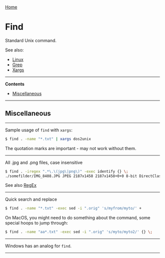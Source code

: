 [Home](Readme.md)
# Find

Standard Unix command.

See also:

 - [Linux](Linux.md)
 - [Grep](Grep.md)
 - [Xargs](Xargs.md)

---

**Contents**

- [Miscellaneous](Find.md#miscellaneous)

---

## Miscellaneous

---

Sample usage of `find` with `xargs`:
    
```bash
$ find . -name "*.txt" | xargs dos2unix
```

The quotation marks are important - may not work without them.

---

All .jpg and .png files, case insensitive

```bash
$ find . -iregex ".*\.\(jpg\|png\)" -exec identify {} \;
./somefilder/IMG_8408.JPG JPEG 2187x1458 2187x1458+0+0 8-bit DirectClass 2.61MB 0.000u 0:00.000
```

See also [RegEx](RegEx.md)

---

Quick search and replace

```bash
$ find . -name "*.txt" -exec sed -i ".orig" 's/myfrom/myto/' +
````

On MacOS,  you might need to do something about the command, some special hoops to jump through:

```bash
$ find . -name "aa*.txt" -exec sed -i ".orig" 's/myto/myto2/' {} \;
```

---

Windows has an analog for `find`.

---